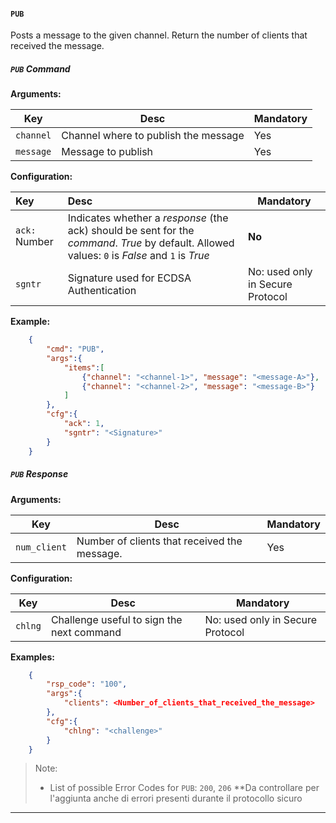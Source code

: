 #### `PUB`
Posts a message to the given channel. Return the number of clients that received the message.

##### **`PUB` Command**

**Arguments:** 

| Key       | Desc                                 | Mandatory |
| --------- | ------------------------------------ | --------- |
| `channel` | Channel where to publish the message | Yes       |
| `message` | Message to publish                   | Yes       |

**Configuration:**

| Key     | Desc                                    | Mandatory                        |
| :------ | :-------------------------------------- | -------------------------------- |
| `ack:` Number | Indicates whether a *response* (the ack) should be sent for the *command*. *True* by default. Allowed values: `0` is *False* and `1` is *True*| **No** | 
| `sgntr` | Signature used for ECDSA Authentication | No: used only in Secure Protocol |

**Example:**

```json
    {
        "cmd": "PUB",
        "args":{
            "items":[
                {"channel": "<channel-1>", "message": "<message-A>"},
                {"channel": "<channel-2>", "message": "<message-B>"}
            ]
        },
        "cfg":{
            "ack": 1,
            "sgntr": "<Signature>"
        }
    }
```

##### `PUB` Response

**Arguments:** 

| Key         | Desc                                         | Mandatory |
| ----------- | -------------------------------------------- | --------- |
| `num_client` | Number of clients that received the message. | Yes       |

**Configuration:**

| Key     | Desc                                      | Mandatory                        |
| ------- | ----------------------------------------- | -------------------------------- |
| `chlng` | Challenge useful to sign the next command | No: used only in Secure Protocol |

**Examples:**

```json
    {
        "rsp_code": "100",
        "args":{
            "clients": <Number_of_clients_that_received_the_message>
        },
        "cfg":{
            "chlng": "<challenge>"
        }
    }
```

>Note:
>
>- List of possible Error Codes for `PUB`: `200`, `206`	**Da controllare per l'aggiunta anche di errori presenti durante il protocollo sicuro

---